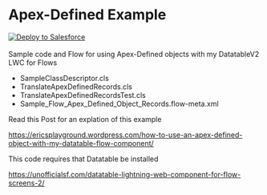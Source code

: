 # Apex-Defined Example

<a href="https://githubsfdeploy.herokuapp.com">
  <img alt="Deploy to Salesforce"
       src="https://raw.githubusercontent.com/afawcett/githubsfdeploy/master/deploy.png">
</a>
</br></br>
Sample code and Flow for using Apex-Defined objects with my DatatableV2 LWC for Flows

- SampleClassDescriptor.cls
- TranslateApexDefinedRecords.cls
- TranslateApexDefinedRecordsTest.cls
- Sample_Flow_Apex_Defined_Object_Records.flow-meta.xml


Read this Post for an explation of this example

https://ericsplayground.wordpress.com/how-to-use-an-apex-defined-object-with-my-datatable-flow-component/


This code requires that Datatable be installed

https://unofficialsf.com/datatable-lightning-web-component-for-flow-screens-2/

